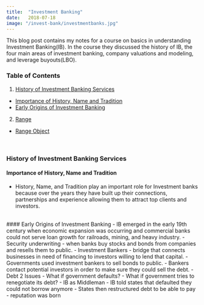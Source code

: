```yaml
---
title:  "Investment Banking"
date:   2018-07-18
image: "/invest-bank/investmentbanks.jpg"
---
```

This blog post contains my notes for a course on basics in understanding Investment Banking(IB). In the course they discussed the history of IB, the four main areas of investment banking, company valuations and modeling, and leverage buyouts(LBO).

### Table of Contents
 1. [History of Investment Banking Services](#history)
 - [Importance of History, Name and Tradition](#hisnametrad)
 - [Early Origins of Investment Banking](#earlyorigin)
 2. [Range](#range)
 - [Range Object](#rangeobj)

<br>

### History of Investment Banking Services <a name="history"></a>
#### Importance of History, Name and Tradition <a name="hisnametrad"></a>
- History, Name, and Tradition play an important role for Investment banks because over the years they have built up their
  connections, partnerships and experience allowing them to attract top clients and investors.

<br>
#### Early Origins of Investment Banking <a name="earlyorigin"></a>
- IB emerged in the early 19th century when economic expansion was occurring and commercial banks could not serve loan growth for railroads, mining, and heavy industry.
- Security underwriting - when banks buy stocks and bonds from companies and resells them to public.
- Investment Bankers - bridge that connects businesses in need of financing to investors willing to lend that capital.
  - Governments used investment bankers to sell bonds to public.
  - Bankers contact potential investors in order to make sure they could sell the debt.
- Debt 2 Issues
  - What if government defaults?
  - What if government tries to renegotiate its debt?
- IB as Middleman
  - IB told states that defaulted they could not borrow anymore
  - States then restructured debt to be able to pay
  - reputation was born
